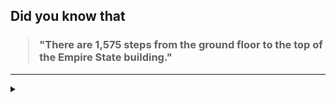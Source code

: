## Did you know that

<h3>
  <blockquote>
<!--START_SECTION:debris-->                                                                                                                                    
"There are 1,575 steps from the ground floor to the top of the Empire State building."
<!--END_SECTION:debris-->
  </blockquote>
</h3>

-----

<details>
  <summary></summary>

<img src="https://github-readme-stats.vercel.app/api?show_icons=true&hide=issues&username=ekickx"> <img src="https://github-readme-stats.vercel.app/api/top-langs/?layout=compact&username=ekickx">

</details>
